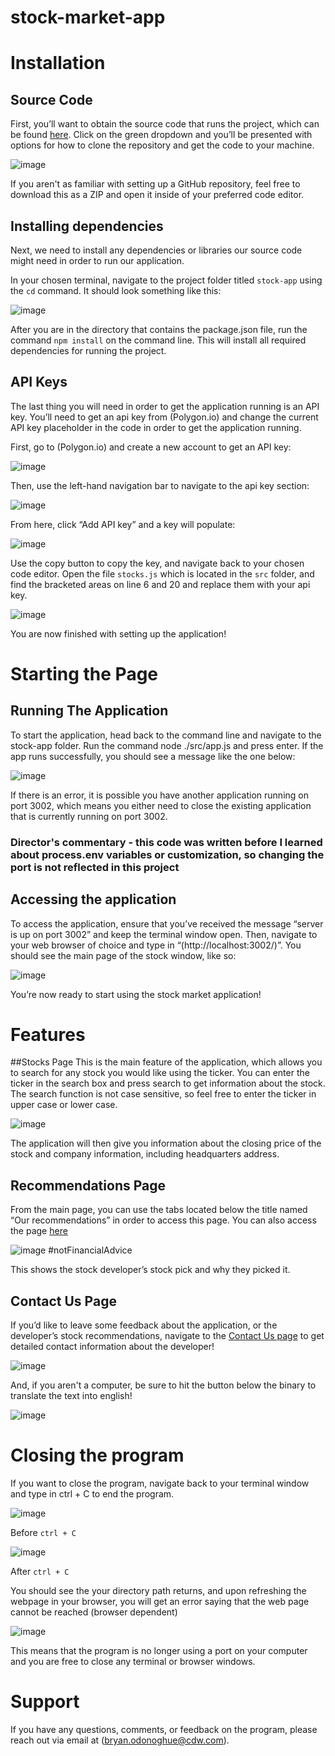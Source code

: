 ﻿# stock-market-app

# Installation
## Source Code
First, you’ll want to obtain the source code that runs the project, which can be found [here](https://github.com/bryaodo/stock-market-app).  Click on the green dropdown and you’ll be presented with options for how to clone the repository and get the code to your machine.

![image](https://user-images.githubusercontent.com/128628571/231878149-fd5e00f3-4c73-41a9-94d8-2821bd16427c.png)

If you aren't as familiar with setting up a GitHub repository, feel free to download this as a ZIP and open it inside of your preferred code editor.

## Installing dependencies
Next, we need to install any dependencies or libraries our source code might need in order to run our application. 

In your chosen terminal, navigate to the project folder titled `stock-app` using the `cd` command. It should look something like this: 

![image](https://user-images.githubusercontent.com/128628571/231884628-e8031c1d-697d-45e6-9459-6178225f084c.png)

After you are in the directory that contains the package.json file, run the command `npm install` on the command line. This will install all required dependencies for running the project.

## API Keys
The last thing you will need in order to get the application running is an API key. You’ll need to get an api key from (Polygon.io) and change the current API key placeholder in the code in order to get the application running. 

First, go to (Polygon.io) and create a new account to get an API key:

![image](https://user-images.githubusercontent.com/128628571/231878444-429e2709-5580-4098-8ae5-eb532d43a5e8.png)

Then, use the left-hand navigation bar to navigate to the api key section:

![image](https://user-images.githubusercontent.com/128628571/231878488-92c48e4c-dfa5-4aa7-872d-ae15cba2b9ff.png)

From here, click “Add API key” and a key will populate:

![image](https://user-images.githubusercontent.com/128628571/231878556-f89ff95f-25da-4752-99fb-0b1e444f82bb.png)

Use the copy button to copy the key, and navigate back to your chosen code editor. Open the file `stocks.js` which is located in the `src` folder, and find the bracketed areas on line 6 and 20 and replace them with your api key.

![image](https://user-images.githubusercontent.com/128628571/231878601-fe240c04-70ea-45c9-9131-712626a6cb5a.png)

You are now finished with setting up the application!

# Starting the Page
## Running The Application
To start the application, head back to the command line and navigate to the stock-app folder. Run the command node ./src/app.js and press enter. If the app runs successfully, you should see a message like the one below: 

![image](https://user-images.githubusercontent.com/128628571/231878657-774f2c5b-03ec-4baf-9402-ce3438bc753b.png)

If there is an error, it is possible you have another application running on port 3002, which means you either need to close the existing application that is currently running on port 3002.

### Director's commentary - this code was written before I learned about process.env variables or customization, so changing the port is not reflected in this project

## Accessing the application
To access the application, ensure that you’ve received the message “server is up on port 3002” and keep the terminal window open. Then, navigate to your web browser of choice and type in “(http://localhost:3002/)”. You should see the main page of the stock window, like so:

![image](https://user-images.githubusercontent.com/128628571/231878816-8bc3beb1-aa5f-4c09-8717-92651bc95e6c.png)

You’re now ready to start using the stock market application!

# Features
##Stocks Page
This is the main feature of the application, which allows you to search for any stock you would like using the ticker. You can enter the ticker in the search box and press search to get information about the stock. The search function is not case sensitive, so feel free to enter the ticker in upper case or lower case.

![image](https://user-images.githubusercontent.com/128628571/231878878-80d00f64-47e1-4417-8294-440d8567d717.png)

The application will then give you information about the closing price of the stock and company information, including headquarters address.

## Recommendations Page
From the main page, you can use the tabs located below the title named “Our recommendations” in order to access this page. You can also access the page [here](http://localhost:3002/recommendations)

![image](https://user-images.githubusercontent.com/128628571/231878988-a75fdcc1-0a9e-40b0-bfd7-fbd9a57f9d25.png)
#notFinancialAdvice

This shows the stock developer’s stock pick and why they picked it. 

## Contact Us Page

If you’d like to leave some feedback about the application, or the developer’s stock recommendations, navigate to the [Contact Us page](http://localhost:3002/contact) to get detailed contact information about the developer!

![image](https://user-images.githubusercontent.com/128628571/231881553-1b09b258-5584-4467-bc9d-e0188f5eafb3.png)

And, if you aren't a computer, be sure to hit the button below the binary to translate the text into english!

 ![image](https://user-images.githubusercontent.com/128628571/231881739-3f5e3354-aeb1-443c-98c1-01eeb5b3ba0d.png)

# Closing the program
If you want to close the program, navigate back to your terminal window and type in ctrl + C to end the program. 

![image](https://user-images.githubusercontent.com/128628571/231879075-b77356df-73b6-4560-841a-252a8cdfcaec.png)

Before `ctrl + C`

![image](https://user-images.githubusercontent.com/128628571/231879093-de4b9294-11ba-460c-8bf4-bec3fd98776f.png)

After `ctrl + C`
 

You should see the your directory path returns, and upon refreshing the webpage in your browser, you will get an error saying that the web page cannot be reached (browser dependent)

![image](https://user-images.githubusercontent.com/128628571/231879144-4aab17e0-a2c2-4b06-85de-2e3cc25b9f2d.png)

This means that the program is no longer using a port on your computer and you are free to close any terminal or browser windows.

# Support
If you have any questions, comments, or feedback on the program, please reach out via email at (bryan.odonoghue@cdw.com).
